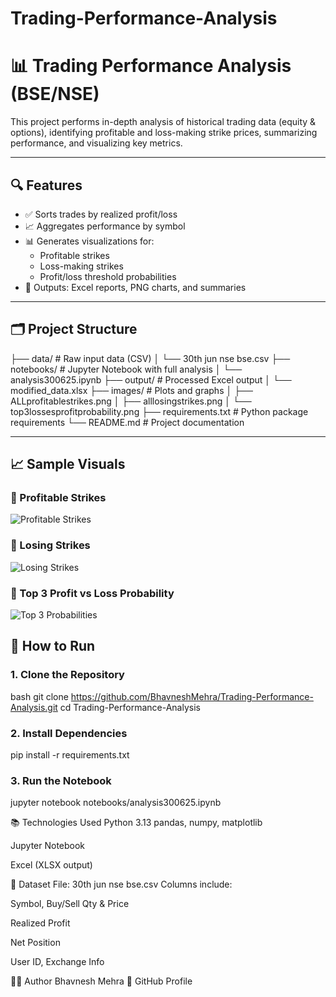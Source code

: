 # Trading-Performance-Analysis

# 📊 Trading Performance Analysis (BSE/NSE)

This project performs in-depth analysis of historical trading data (equity & options), identifying profitable and loss-making strike prices, summarizing performance, and visualizing key metrics.

---

## 🔍 Features

- ✅ Sorts trades by realized profit/loss
- 📈 Aggregates performance by symbol
- 📊 Generates visualizations for:
  - Profitable strikes
  - Loss-making strikes
  - Profit/loss threshold probabilities
- 📁 Outputs: Excel reports, PNG charts, and summaries

---

## 🗂 Project Structure

├── data/ # Raw input data (CSV)
│ └── 30th jun nse bse.csv
├── notebooks/ # Jupyter Notebook with full analysis
│ └── analysis300625.ipynb
├── output/ # Processed Excel output
│ └── modified_data.xlsx
├── images/ # Plots and graphs
│ ├── ALLprofitablestrikes.png
│ ├── alllosingstrikes.png
│ └── top3lossesprofitprobability.png
├── requirements.txt # Python package requirements
└── README.md # Project documentation


---

## 📈 Sample Visuals

### 🔼 Profitable Strikes
![Profitable Strikes](images/ALLprofitablestrikes.png)

### 🔽 Losing Strikes
![Losing Strikes](images/alllosingstrikes.png)

### 🎯 Top 3 Profit vs Loss Probability
![Top 3 Probabilities](images/top3lossesprofitprobability.png)


## 🧪 How to Run

### 1. Clone the Repository
bash
git clone https://github.com/BhavneshMehra/Trading-Performance-Analysis.git
cd Trading-Performance-Analysis

### 2. Install Dependencies
pip install -r requirements.txt

### 3. Run the Notebook
jupyter notebook notebooks/analysis300625.ipynb

📚 Technologies Used
Python 3.13
pandas, numpy, matplotlib

Jupyter Notebook

Excel (XLSX output)

📁 Dataset
File: 30th jun nse bse.csv
Columns include:

Symbol, Buy/Sell Qty & Price

Realized Profit

Net Position

User ID, Exchange Info

👨‍💻 Author
Bhavnesh Mehra
🔗 GitHub Profile
